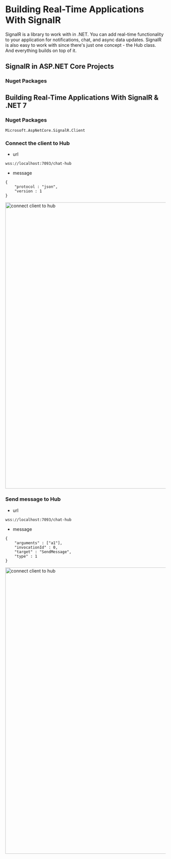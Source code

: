 # Building Real-Time Applications With SignalR

SignalR is a library to work with in .NET. You can add real-time functionality to your application for notifications, chat, and async data updates. SignalR is also easy to work with since there's just one concept - the Hub class. And everything builds on top of it.



## SignalR in ASP.NET Core Projects

### Nuget Packages



## Building Real-Time Applications With SignalR & .NET 7

### Nuget Packages
```
Microsoft.AspNetCore.SignalR.Client
```

### Connect the client to Hub

- url
```
wss://localhost:7093/chat-hub
```

- message
```
{
    "protocol : "json",
    "version : 1
}
```
<img src="/pictures/connect.png" title="connect client to hub"  width="900">

### Send message to Hub

- url
```
wss://localhost:7093/chat-hub
```

- message
```
{
    "arguments" : ["a1"],
    "invocationId" : 0,
    "target" : "SendMessage",
    "type" : 1
}
```
<img src="/pictures/connect.png" title="connect client to hub"  width="900">